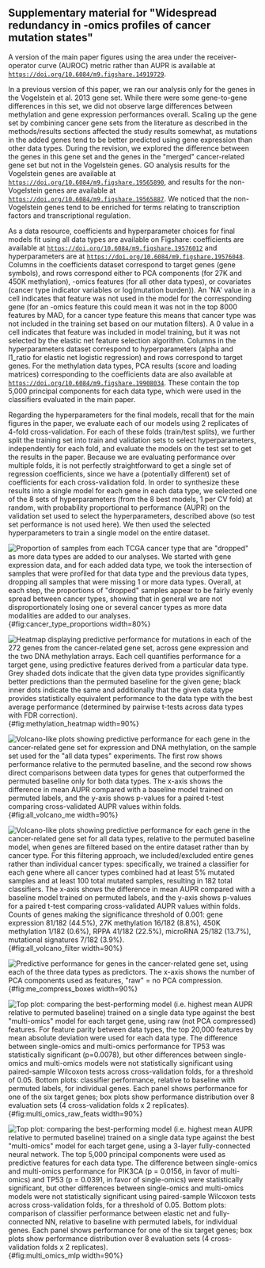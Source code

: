 ## Supplementary material for "Widespread redundancy in -omics profiles of cancer mutation states"

A version of the main paper figures using the area under the receiver-operator curve (AUROC) metric rather than AUPR is available at [`https://doi.org/10.6084/m9.figshare.14919729`](https://doi.org/10.6084/m9.figshare.14919729).

In a previous version of this paper, we ran our analysis only for the genes in the Vogelstein et al. 2013 gene set.
While there were some gene-to-gene differences in this set, we did not observe large differences between methylation and gene expression performances overall.
Scaling up the gene set by combining cancer gene sets from the literature as described in the methods/results sections affected the study results somewhat, as mutations in the added genes tend to be better predicted using gene expression than other data types.
During the revision, we explored the difference between the genes in this gene set and the genes in the "merged" cancer-related gene set but not in the Vogelstein genes.
GO analysis results for the Vogelstein genes are available at [`https://doi.org/10.6084/m9.figshare.19565890`](https://doi.org/10.6084/m9.figshare.19565890), and results for the non-Vogelstein genes are available at [`https://doi.org/10.6084/m9.figshare.19565887`](https://doi.org/10.6084/m9.figshare.19565887).
We noticed that the non-Vogelstein genes tend to be enriched for terms relating to transcription factors and transcriptional regulation.

As a data resource, coefficients and hyperparameter choices for final models fit using all data types are available on Figshare: coefficients are available at [`https://doi.org/10.6084/m9.figshare.19576012`](https://doi.org/10.6084/m9.figshare.19576012) and hyperparameters are at [`https://doi.org/10.6084/m9.figshare.19576048`](https://doi.org/10.6084/m9.figshare.19576048).
Columns in the coefficients dataset correspond to target genes (gene symbols), and rows correspond either to PCA components (for 27K and 450K methylation), -omics features (for all other data types), or covariates (cancer type indicator variables or log(mutation burden)).
An 'NA' value in a cell indicates that feature was not used in the model for the corresponding gene (for an -omics feature this could mean it was not in the top 8000 features by MAD, for a cancer type feature this means that cancer type was not included in the training set based on our mutation filters).
A 0 value in a cell indicates that feature was included in model training, but it was not selected by the elastic net feature selection algorithm.
Columns in the hyperparameters dataset correspond to hyperparameters (alpha and l1_ratio for elastic net logistic regression) and rows correspond to target genes.
For the methylation data types, PCA results (score and loading matrices) corresponding to the coefficients data are also available at [`https://doi.org/10.6084/m9.figshare.19908034`](https://doi.org/10.6084/m9.figshare.19908034).
These contain the top 5,000 principal components for each data type, which were used in the classifiers evaluated in the main paper.

Regarding the hyperparameters for the final models, recall that for the main figures in the paper, we evaluate each of our models using 2 replicates of 4-fold cross-validation.
For each of these folds (train/test splits), we further split the training set into train and validation sets to select hyperparameters, independently for each fold, and evaluate the models on the test set to get the results in the paper.
Because we are evaluating performance over multiple folds, it is not perfectly straightforward to get a single set of regression coefficients, since we have a (potentially different) set of coefficients for each cross-validation fold.
In order to synthesize these results into a single model for each gene in each data type, we selected one of the 8 sets of hyperparameters (from the 8 best models, 1 per CV fold) at random, with probability proportional to performance (AUPR) on the validation set used to select the hyperparameters, described above (so test set performance is not used here).
We then used the selected hyperparameters to train a single model on the entire dataset.

![
Proportion of samples from each TCGA cancer type that are "dropped" as more data types are added to our analyses. We started with gene expression data, and for each added data type, we took the intersection of samples that were profiled for that data type and the previous data types, dropping all samples that were missing 1 or more data types. Overall, at each step, the proportions of "dropped" samples appear to be fairly evenly spread between cancer types, showing that in general we are not disproportionately losing one or several cancer types as more data modalities are added to our analyses.
](images/omics/supp_figure_8.png){#fig:cancer_type_proportions width=80%}

![
Heatmap displaying predictive performance for mutations in each of the 272 genes from the cancer-related gene set, across gene expression and the two DNA methylation arrays. Each cell quantifies performance for a target gene, using predictive features derived from a particular data type. Grey shaded dots indicate that the given data type provides significantly better predictions than the permuted baseline for the given gene; black inner dots indicate the same and additionally that the given data type provides statistically equivalent performance to the data type with the best average performance (determined by pairwise _t_-tests across data types with FDR correction).
](images/omics/supp_figure_9.png){#fig:methylation_heatmap width=90%}

![
Volcano-like plots showing predictive performance for each gene in the cancer-related gene set for expression and DNA methylation, on the sample set used for the "all data types" experiments. The first row shows performance relative to the permuted baseline, and the second row shows direct comparisons between data types for genes that outperformed the permuted baseline only for both data types. The _x_-axis shows the difference in mean AUPR compared with a baseline model trained on permuted labels, and the _y_-axis shows _p_-values for a paired _t_-test comparing cross-validated AUPR values within folds.
](images/omics/supp_figure_10.png){#fig:all_volcano_me width=90%}

![
Volcano-like plots showing predictive performance for each gene in the cancer-related gene set for all data types, relative to the permuted baseline model, when genes are filtered based on the entire dataset rather than by cancer type.
For this filtering approach, we included/excluded entire genes rather than individual cancer types: specifically, we trained a classifier for each gene where all cancer types combined had at least 5% mutated samples and at least 100 total mutated samples, resulting in 182 total classifiers.
The _x_-axis shows the difference in mean AUPR compared with a baseline model trained on permuted labels, and the _y_-axis shows _p_-values for a paired _t_-test comparing cross-validated AUPR values within folds.
Counts of genes making the significance threshold of 0.001: gene expression 81/182 (44.5%), 27K methylation 16/182 (8.8%), 450K methylation 1/182 (0.6%), RPPA 41/182 (22.5%), microRNA 25/182 (13.7%), mutational signatures 7/182 (3.9%).
](images/omics/supp_figure_11.png){#fig:all_volcano_filter width=90%}

![
Predictive performance for genes in the cancer-related gene set, using each of the three data types as predictors.
The _x_-axis shows the number of PCA components used as features, "raw" = no PCA compression.
](images/omics/supp_figure_12.png){#fig:me_compress_boxes width=90%}

![
Top plot: comparing the best-performing model (i.e. highest mean AUPR relative to permuted baseline) trained on a single data type against the best "multi-omics" model for each target gene, using raw (not PCA compressed) features. For feature parity between data types, the top 20,000 features by mean absolute deviation were used for each data type.
The difference between single-omics and multi-omics performance for _TP53_ was statistically significant (_p_=0.0078), but other differences between single-omics and multi-omics models were not statistically significant using paired-sample Wilcoxon tests across cross-validation folds, for a threshold of 0.05.
Bottom plots: classifier performance, relative to baseline with permuted labels, for individual genes. Each panel shows performance for one of the six target genes; box plots show performance distribution over 8 evaluation sets (4 cross-validation folds x 2 replicates).
](images/omics/supp_figure_13.png){#fig:multi_omics_raw_feats width=90%}

![
Top plot: comparing the best-performing model (i.e. highest mean AUPR relative to permuted baseline) trained on a single data type against the best "multi-omics" model for each target gene, using a 3-layer fully-connected neural network. The top 5,000 principal components were used as predictive features for each data type.
The difference between single-omics and multi-omics performance for _PIK3CA_ (_p_ = 0.0156, in favor of multi-omics) and _TP53_ (_p_ = 0.0391, in favor of single-omics) were statistically significant, but other differences between single-omics and multi-omics models were not statistically significant using paired-sample Wilcoxon tests across cross-validation folds, for a threshold of 0.05.
Bottom plots: comparison of classifier performance between elastic net and fully-connected NN, relative to baseline with permuted labels, for individual genes. Each panel shows performance for one of the six target genes; box plots show performance distribution over 8 evaluation sets (4 cross-validation folds x 2 replicates).
](images/omics/supp_figure_14.png){#fig:multi_omics_mlp width=90%}

